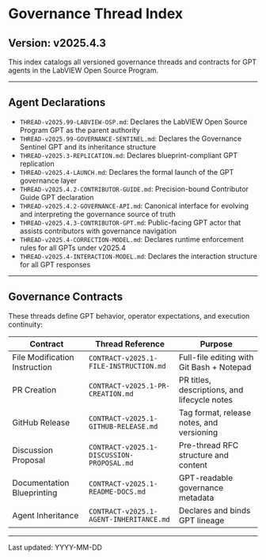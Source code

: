 # Governance Thread Index

## Version: v2025.4.3

This index catalogs all versioned governance threads and contracts for GPT agents in the LabVIEW Open Source Program.

---

## Agent Declarations

- `THREAD-v2025.99-LABVIEW-OSP.md`: Declares the LabVIEW Open Source Program GPT as the parent authority
- `THREAD-v2025.99-GOVERNANCE-SENTINEL.md`: Declares the Governance Sentinel GPT and its inheritance structure
- `THREAD-v2025.3-REPLICATION.md`: Declares blueprint-compliant GPT replication
- `THREAD-v2025.4-LAUNCH.md`: Declares the formal launch of the GPT governance layer
- `THREAD-v2025.4.2-CONTRIBUTOR-GUIDE.md`: Precision-bound Contributor Guide GPT declaration
- `THREAD-v2025.4.2-GOVERNANCE-API.md`: Canonical interface for evolving and interpreting the governance source of truth
- `THREAD-v2025.4.3-CONTRIBUTOR-GPT.md`: Public-facing GPT actor that assists contributors with governance navigation
- `THREAD-v2025.4-CORRECTION-MODEL.md`: Declares runtime enforcement rules for all GPTs under v2025.4
- `THREAD-v2025.4-INTERACTION-MODEL.md`: Declares the interaction structure for all GPT responses

---

## Governance Contracts

These threads define GPT behavior, operator expectations, and execution continuity:

| Contract                                | Thread Reference                          | Purpose                                     |
|-----------------------------------------|--------------------------------------------|---------------------------------------------|
| File Modification Instruction           | `CONTRACT-v2025.1-FILE-INSTRUCTION.md`     | Full-file editing with Git Bash + Notepad   |
| PR Creation                             | `CONTRACT-v2025.1-PR-CREATION.md`          | PR titles, descriptions, and lifecycle notes|
| GitHub Release                          | `CONTRACT-v2025.1-GITHUB-RELEASE.md`       | Tag format, release notes, and versioning   |
| Discussion Proposal                     | `CONTRACT-v2025.1-DISCUSSION-PROPOSAL.md`  | Pre-thread RFC structure and content        |
| Documentation Blueprinting              | `CONTRACT-v2025.1-README-DOCS.md`          | GPT-readable governance metadata            |
| Agent Inheritance                       | `CONTRACT-v2025.1-AGENT-INHERITANCE.md`    | Declares and binds GPT lineage              |

---

Last updated: YYYY-MM-DD
